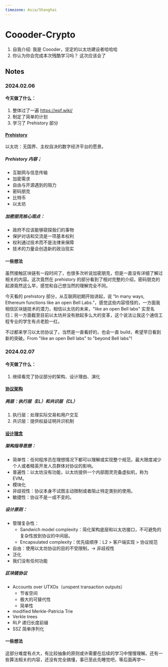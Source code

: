 ```yaml
---
timezone: Asia/Shanghai
---
```


# Coooder-Crypto

1. 自我介绍: 我是 Coooder，坚定的以太坊建设者哈哈哈
2. 你认为你会完成本次残酷学习吗？ 这次应该会了

## Notes

<!-- Content_START -->

### 2024.02.06

#### 今天做了什么：
1. 整体过了一遍 https://epf.wiki/
2. 制定了简单的计划
3. 学习了 Prehistory 部分
   
#### [Prehistory](https://epf.wiki/#/wiki/protocol/prehistory)
以太坊：无国界、主权自决的数字经济平台的愿景。

##### Prehistory 内容；
- 互联网与信息传输
- 加密需求
- 自由与开源遇到的阻力
- 密码朋克
- 比特币
- 以太坊

##### 加密朋克核心观点：
- 政府不应该能够窥探我们的事物
- 保护对话和交流是一项基本权利
- 权利通过技术而不是法律来保障
- 技术的力量会创造新的政治现实

#### 一些想法
虽然接触区块链有一段时间了，也很多次听说加密朋克，但是一直没有详细了解过相关的内容。这次竟然在 prehistory 的部分看到了相对完整的介绍，密码朋克的起源竟然这么早，感觉和自己想当然的理解完全不同。

今天看的 prehistory 部分，从互联网初期开始讲起，说 “In many ways, Ethereum functions like an open Bell Labs.”，感觉这些内容怪怪的，一方面我相信区块链技术的潜力，相信以太坊的未来，"like an open Bell labs" 实至名归；另一方面截至目前以太坊并没有掀起多么大的变革，这个说法让我这个通信工程专业的学生有点老脸一红。

不过都来学习以太坊协议了，当然是一直看好的，也会一直 build，希望早日看到新的突破。From "like an open Bell labs" to "beyond Bell labs"!


### 2024.02.07

#### 今天做了什么：
1. 继续看完了协议部分的架构、设计理由、演化

#### [协议架构](https://epf.wiki/#/wiki/protocol/architecture)

##### 两层：执行层（EL）和共识层（CL）
1. 执行层：处理实际交易和用户交互
2. 共识层：提供权益证明共识机制

#### [设计理念](https://epf.wiki/#/wiki/protocol/design-rationale)

##### 架构指导思想：
- 简单性：任何程序员在理想情况下都可以理解或实现整个规范，最大限度减少个人或者精英开发人员群体对协议的影响。
- 普遍性：以太坊没有功能，以太坊提供一个内部图灵完备虚拟机，称为 EVM。
- 模块化
- 非歧视性：协议本身不试图主动限制或者阻止特定类别的使用。
- 敏捷性：协议不是一成不变的。

##### 设计原则：
- 管理复杂性：
  - Sandwich model complexity：简化架构底层和以太坊接口，不可避免的复杂性放到协议的中间层。
  - Encapsulated complexity：优先级顺序：L2 > 客户端实现 > 协议规范
- 自由：使用以太坊协议的目的不受限制，-> 非歧视性
- 泛化
- 我们没有任何功能

##### 区块链协议
- Accounts over UTXOs（unspent transaction outputs）
  - 节省空间
  - 极大的可替代性
  - 简单性
- modified Merkle-Patricia Trie
- Verkle trees
- RLP 递归长度前缀
- SSZ 简单序列化

#### 一些想法
这部分难度有点大，有比较抽象的原则或许需要在后续的学习中慢慢理解。还有一些算法相关的内容，还没有完全搞懂，事已至此先睡觉吧，等后面再学～

<!-- Content_END -->
